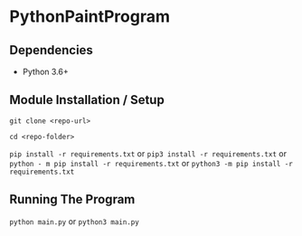# PythonPaintProgram

## Dependencies

- Python 3.6+

## Module Installation / Setup

```git clone <repo-url>```

```cd <repo-folder>```

```pip install -r requirements.txt```
or
```pip3 install -r requirements.txt```
or
```python - m pip install -r requirements.txt```
or
```python3 -m pip install -r requirements.txt```

## Running The Program

```python main.py```
or
```python3 main.py```
